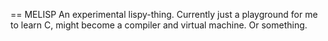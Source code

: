 == MELISP
An experimental lispy-thing. Currently just a playground for me to learn C, might become a compiler and virtual machine. Or something.